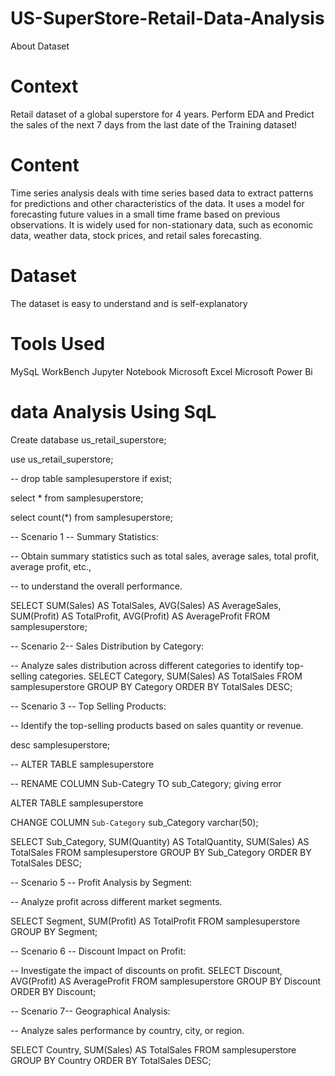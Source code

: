 # US-SuperStore-Retail-Data-Analysis

About Dataset

# Context

Retail dataset of a global superstore for 4 years.
Perform EDA and Predict the sales of the next 7 days from the last date of the Training dataset!

# Content

Time series analysis deals with time series based data to extract patterns for predictions and other characteristics of the data. It uses a model for forecasting future values in a small time frame based on previous observations. It is widely used for non-stationary data, such as economic data, weather data, stock prices, and retail sales forecasting.

# Dataset

The dataset is easy to understand and is self-explanatory

# Tools Used

MySqL WorkBench
Jupyter Notebook
Microsoft Excel
Microsoft Power Bi

# data Analysis Using SqL

Create database us_retail_superstore;

use us_retail_superstore;

-- drop table samplesuperstore if exist;

select * from samplesuperstore;

select count(*) from samplesuperstore;
     
-- Scenario 1 -- Summary Statistics: 

-- Obtain summary statistics such as total sales, average sales, total profit, average profit, etc., 

-- to understand the overall performance.

 SELECT 
    SUM(Sales) AS TotalSales,
    AVG(Sales) AS AverageSales,
    SUM(Profit) AS TotalProfit,
    AVG(Profit) AS AverageProfit
 FROM  samplesuperstore;

-- Scenario 2-- Sales Distribution by Category: 

-- Analyze sales distribution across different categories to identify top-selling categories.
 SELECT 
    Category,
    SUM(Sales) AS TotalSales
 FROM 
    samplesuperstore
 GROUP BY 
    Category
 ORDER BY 
    TotalSales DESC;

-- Scenario 3 -- Top Selling Products: 

-- Identify the top-selling products based on sales quantity or revenue.

desc samplesuperstore;

-- ALTER TABLE samplesuperstore

-- RENAME COLUMN Sub-Categry TO sub_Category;                 giving error

ALTER TABLE samplesuperstore

CHANGE COLUMN `Sub-Category` sub_Category varchar(50);

 SELECT 
    Sub_Category,
    SUM(Quantity) AS TotalQuantity,
    SUM(Sales) AS TotalSales
 FROM 
    samplesuperstore
 GROUP BY 
    Sub_Category
 ORDER BY 
    TotalSales DESC;

-- Scenario 5 -- Profit Analysis by Segment: 

-- Analyze profit across different market segments. 
 
  SELECT 
    Segment,
    SUM(Profit) AS TotalProfit
 FROM 
    samplesuperstore
 GROUP BY 
    Segment;

-- Scenario 6 -- Discount Impact on Profit: 

-- Investigate the impact of discounts on profit.
 SELECT 
    Discount,
    AVG(Profit) AS AverageProfit
 FROM 
    samplesuperstore
 GROUP BY 
    Discount
 ORDER BY 
    Discount;

-- Scenario 7-- Geographical Analysis: 

-- Analyze sales performance by country, city, or region.

 SELECT 
    Country,
    SUM(Sales) AS TotalSales
 FROM 
    samplesuperstore
 GROUP BY 
    Country
 ORDER BY 
    TotalSales DESC;
